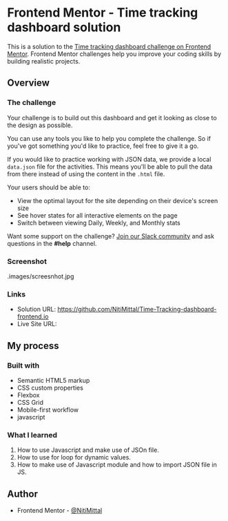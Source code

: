 # Frontend Mentor - Time tracking dashboard solution

This is a solution to the [Time tracking dashboard challenge on Frontend Mentor](https://www.frontendmentor.io/challenges/time-tracking-dashboard-UIQ7167Jw). Frontend Mentor challenges help you improve your coding skills by building realistic projects.

## Overview

### The challenge

Your challenge is to build out this dashboard and get it looking as close to the design as possible.

You can use any tools you like to help you complete the challenge. So if you've got something you'd like to practice, feel free to give it a go.

If you would like to practice working with JSON data, we provide a local `data.json` file for the activities. This means you'll be able to pull the data from there instead of using the content in the `.html` file.

Your users should be able to:

- View the optimal layout for the site depending on their device's screen size
- See hover states for all interactive elements on the page
- Switch between viewing Daily, Weekly, and Monthly stats

Want some support on the challenge? [Join our Slack community](https://www.frontendmentor.io/slack) and ask questions in the **#help** channel.

### Screenshot

.images/screesnhot.jpg

### Links

- Solution URL: https://github.com/NitiMittal/Time-Tracking-dashboard-frontend.io
- Live Site URL:

## My process

### Built with

- Semantic HTML5 markup
- CSS custom properties
- Flexbox
- CSS Grid
- Mobile-first workflow
- javascript

### What I learned

1. How to use Javascript and make use of JSOn file.
2. How to use for loop for dynamic values.
3. How to make use of Javascript module and how to import JSON file in JS.

## Author

- Frontend Mentor - [@NitiMittal](https://www.frontendmentor.io/profile/NitiMittal)
